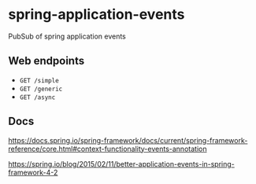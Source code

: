 # spring-application-events
PubSub of spring application events

## Web endpoints
- `GET /simple`
- `GET /generic`
- `GET /async`

## Docs
https://docs.spring.io/spring-framework/docs/current/spring-framework-reference/core.html#context-functionality-events-annotation

https://spring.io/blog/2015/02/11/better-application-events-in-spring-framework-4-2
